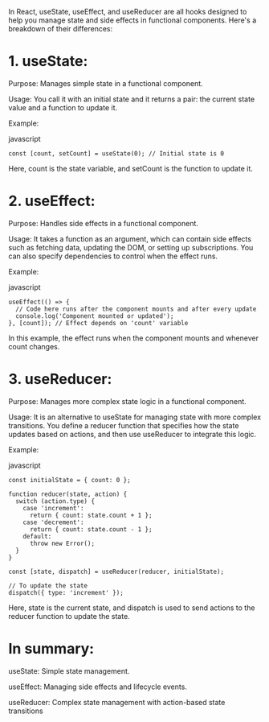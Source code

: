In React, useState, useEffect, and useReducer are all hooks designed to help you manage state and side effects in functional components. Here's a breakdown of their differences:

# **1. useState:**

Purpose: Manages simple state in a functional component.

Usage: You call it with an initial state and it returns a pair: the current state value and a function to update it.

Example:

javascript

```
const [count, setCount] = useState(0); // Initial state is 0
```

Here, count is the state variable, and setCount is the function to update it.

# **2. useEffect:**

Purpose: Handles side effects in a functional component.

Usage: It takes a function as an argument, which can contain side effects such as fetching data, updating the DOM, or setting up subscriptions. You can also specify dependencies to control when the effect runs.

Example:

javascript

```
useEffect(() => {
  // Code here runs after the component mounts and after every update
  console.log('Component mounted or updated');
}, [count]); // Effect depends on 'count' variable
```

In this example, the effect runs when the component mounts and whenever count changes.

# **3. useReducer:**

Purpose: Manages more complex state logic in a functional component.

Usage: It is an alternative to useState for managing state with more complex transitions. You define a reducer function that specifies how the state updates based on actions, and then use useReducer to integrate this logic.

Example:

javascript

```
const initialState = { count: 0 };

function reducer(state, action) {
  switch (action.type) {
    case 'increment':
      return { count: state.count + 1 };
    case 'decrement':
      return { count: state.count - 1 };
    default:
      throw new Error();
  }
}

const [state, dispatch] = useReducer(reducer, initialState);

// To update the state
dispatch({ type: 'increment' });
```

Here, state is the current state, and dispatch is used to send actions to the reducer function to update the state.

# **In summary:**

useState: Simple state management.

useEffect: Managing side effects and lifecycle events.

useReducer: Complex state management with action-based state transitions
